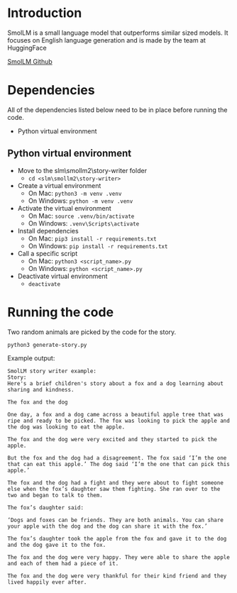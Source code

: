 # Introduction

SmolLM is a small language model that outperforms similar sized models. It focuses on English language generation and is made by the team at HuggingFace

[SmolLM Github](https://github.com/huggingface/smollm)

# Dependencies

All of the dependencies listed below need to be in place before running the code.

 - Python virtual environment

## Python virtual environment

 - Move to the slm\smollm2\story-writer folder
   - `cd <slm\smollm2\story-writer>`
 - Create a virtual environment
   - On Mac: `python3 -m venv .venv`
   - On Windows: `python -m venv .venv`
 - Activate the virtual environment
   - On Mac: `source .venv/bin/activate`
   - On Windows: `.venv\Scripts\activate`
 - Install dependencies
   - On Mac: `pip3 install -r requirements.txt`
   - On Windows: `pip install -r requirements.txt`
 - Call a specific script
   - On Mac: `python3 <script_name>.py`
   - On Windows: `python <script_name>.py`
 - Deactivate virtual environment
   - `deactivate`

# Running the code

Two random animals are picked by the code for the story.

`python3 generate-story.py`

Example output:
```text
SmolLM story writer example:
Story:
Here's a brief children's story about a fox and a dog learning about sharing and kindness.

The fox and the dog

One day, a fox and a dog came across a beautiful apple tree that was ripe and ready to be picked. The fox was looking to pick the apple and the dog was looking to eat the apple.

The fox and the dog were very excited and they started to pick the apple.

But the fox and the dog had a disagreement. The fox said ‘I’m the one that can eat this apple.’ The dog said ‘I’m the one that can pick this apple.’

The fox and the dog had a fight and they were about to fight someone else when the fox’s daughter saw them fighting. She ran over to the two and began to talk to them.

The fox’s daughter said:

‘Dogs and foxes can be friends. They are both animals. You can share your apple with the dog and the dog can share it with the fox.’

The fox’s daughter took the apple from the fox and gave it to the dog and the dog gave it to the fox.

The fox and the dog were very happy. They were able to share the apple and each of them had a piece of it.

The fox and the dog were very thankful for their kind friend and they lived happily ever after.
```